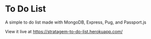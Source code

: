 # To Do List
A simple to do list made with MongoDB, Express, Pug, and Passport.js

View it live at https://stratagem-to-do-list.herokuapp.com/
